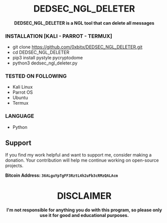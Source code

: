 <h1 align="center"> DEDSEC_NGL_DELETER</h1>
<h4 align="center">DEDSEC_NGL_DELETER is a NGL tool that can delete all messages</h4>

### INSTALLATION [KALI - PARROT - TERMUX]
* git clone https://github.com/0xbitx/DEDSEC_NGL_DELETER.git
* cd DEDSEC_NGL_DELETER
* pip3 install pystyle pycryptodome
* python3 dedsec_ngl_deleter.py

### TESTED ON FOLLOWING
* Kali Linux 
* Parrot OS 
* Ubuntu
* Termux

### LANGUAGE 
* Python


## Support

If you find my work helpful and want to support me, consider making a donation. Your contribution will help me continue working on open-source projects.

**Bitcoin Address: `36ALguYpTgFF3RztL4h2uFb3cRMzQALAcm`**

<h1 align="center"> DISCLAIMER </h1>

<h4 align="center">I'm not responsible for anything you do with this program, so please only use it for good and educational purposes. </h4>
